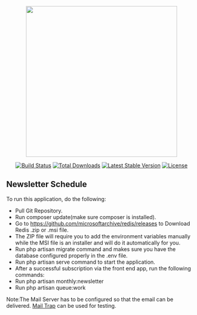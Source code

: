 <p align="center"><a href="https://laravel.com" target="_blank"><img src="https://raw.githubusercontent.com/laravel/art/master/logo-lockup/5%20SVG/2%20CMYK/1%20Full%20Color/laravel-logolockup-cmyk-red.svg" width="400"></a></p>

<p align="center">
<a href="https://travis-ci.org/laravel/framework"><img src="https://travis-ci.org/laravel/framework.svg" alt="Build Status"></a>
<a href="https://packagist.org/packages/laravel/framework"><img src="https://img.shields.io/packagist/dt/laravel/framework" alt="Total Downloads"></a>
<a href="https://packagist.org/packages/laravel/framework"><img src="https://img.shields.io/packagist/v/laravel/framework" alt="Latest Stable Version"></a>
<a href="https://packagist.org/packages/laravel/framework"><img src="https://img.shields.io/packagist/l/laravel/framework" alt="License"></a>
</p>

## Newsletter Schedule

To run this application, do the following:

- Pull Git Repository.
- Run composer update(make sure composer is installed).
- Go to https://github.com/microsoftarchive/redis/releases to Download Redis .zip or .msi file.
- The ZIP file will require you to add the environment variables manually while the MSI file is an installer and will do it automatically for you.
- Run php artisan migrate command and makes sure you have the database configured properly in the .env file.
- Run php artisan serve command to start the application.
- After a successful subscription via the front end app, run the following commands:
- Run php artisan monthly:newsletter
- Run php artisan queue:work

Note:The Mail Server has to be configured so that the email can be delivered. <a href="https://mailtrap.io/">Mail Trap</a> can be used for testing. 



